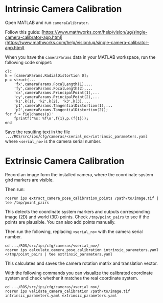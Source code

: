 # Intrinsic Camera Calibration


Open MATLAB and run `cameraCalibrator`. 

Follow this guide: [https://www.mathworks.com/help/vision/ug/single-camera-calibrator-app.html](https://www.mathworks.com/help/vision/ug/single-camera-calibrator-app.html)

When you have the `cameraParams` data in your MATLAB workspace, run the following code snippet:

    clc
    k = [cameraParams.RadialDistortion 0];
    p = struct(...
        'fx',cameraParams.FocalLength(1),...
        'fy',cameraParams.FocalLength(2),...
        'cx',cameraParams.PrincipalPoint(1),...
        'cy',cameraParams.PrincipalPoint(2),...
        'k1',k(1), 'k2',k(2), 'k3',k(3),...
        'p1',cameraParams.TangentialDistortion(1),...
        'p2',cameraParams.TangentialDistortion(2));
    for f = fieldnames(p)'
        fprintf('%s: %f\n',f{1},p.(f{1}));
    end

Save the resulting text in the file `.../ROS/src/ips/cfg/cameras/<serial_no>/intrinsic_parameters.yaml` where `<serial_no>` is the camera serial number.

# Extrinsic Camera Calibration

Record an image form the installed camera, where the coordinate system gird markers are visible.

Then run:

    rosrun ips extract_camera_pose_calibration_points /path/to/image.tif | tee /tmp/point_pairs

This detects the coordinate system markers and outputs corresponding image (2D) and world (3D) points. Check `/tmp/point_pairs` to see if the points are plausible. You can also add points manually.

Then run the following, replacing `<serial_no>` with the camera serial number.

    cd .../ROS/src/ips/cfg/cameras/<serial_no>/
    rosrun ips calculate_camera_pose_calibration intrinsic_parameters.yaml </tmp/point_pairs | tee extrinsic_parameters.yaml

This calculates and saves the camera rotation matrix and translation vector.

With the following commands you can visualize the calibrated coordinate system and check whether it matches the real coordinate system.

    cd .../ROS/src/ips/cfg/cameras/<serial_no>/
    rosrun ips validate_camera_calibration /path/to/image.tif intrinsic_parameters.yaml extrinsic_parameters.yaml